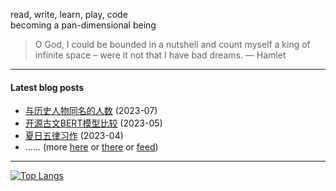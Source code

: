 read, write, learn, play, code \
becoming a pan-dimensional being

> O God, I could be bounded in a nutshell and count myself a king of infinite space – were it not that I have bad dreams.
— Hamlet

---

#### Latest blog posts
<!-- generated by https://github.com/gautamkrishnar/blog-post-workflow -->
<!-- BLOG-POST-LIST:START -->
- [与历史人物同名的人数](https://github.com/King-of-Infinite-Space/thoughts/discussions/202) (2023-07)
- [开源古文BERT模型比较](https://github.com/King-of-Infinite-Space/thoughts/discussions/201) (2023-05)
- [夏日五律习作](https://github.com/King-of-Infinite-Space/thoughts/discussions/200) (2023-04)<!-- BLOG-POST-LIST:END --> 
- ...... (more [here](https://github.com/King-of-Infinite-Space/thoughts/discussions/categories/%E5%8D%9A%E6%96%87?discussions_q=category%3A%E5%8D%9A%E6%96%87+sort%3Adate_created) or [there](http://blog.lnfinite.space/) or [feed](https://blog.lnfinite.space/feed.rss))

---

[![Top Langs](https://github-readme-stats.vercel.app/api/top-langs/?username=King-of-Infinite-Space&langs_count=4&layout=compact)](https://github.com/anuraghazra/github-readme-stats)

<img src='https://count.lnfinite.space/repo/profile.svg?plus=1' width='0' height='0' />

